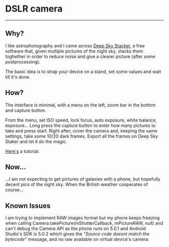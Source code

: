 <h1>DSLR camera</h1>
<hr/>
<p>
	<h2>Why?</h2>
	<p>I like astrophotography and I came across <a href="http://deepskystacker.free.fr">Deep Sky Stacker</a>, a free software that, given multiple pictures of the night sky, stacks them toghether in order to reduce noise and give a clearer picture (after some postprocessing).</p>
	<p>The basic idea is to strap your device on a stand, set some values and wait till it's done.</p>

</p>
<p>
	<h2>How?</h2>
	<p>The interface is minimal, with a menu on the left, zoom bar in the bottom and capture button.</p>
	<p>From the menu, set ISO speed, lock focus, auto exposure, white balance, exposure... Long press the capture button to enter how many pictures to take and press start. Right after, cover the camera and, keeping the same settings, take some 10/20 dark frames. Export all the frames on Deep Sky Staker and let it do the magic.</p>
  


<a href="https://www.youtube.com/watch?v=e0JSTF8SGi4">Here's</a> a tutorial.

<h2>Now...</h2>
<p>...I am not expecting to get pictures of galaxies with a phone, but hopefully decent pics of the night sky. When the British weather cooperates of course...</p>

<h2>Known Issues</h2>
<p>I am trying to implement RAW images format but my phone keeps freezing when calling 
Camera.takePicture(mShutterCallback, mPictureRAW, null) and can't debug the Camera API as the phone runs on 5.0.1 and 
Android Studio's SDK is 5.0.2 which gives the  <i>"Source code doesnt match the bytecode"</i> message, 
and no raw available on virtual device's camera.</p>
